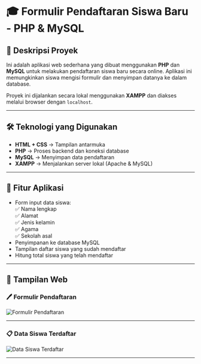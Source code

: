 # 🎓 Formulir Pendaftaran Siswa Baru - PHP & MySQL

## 📌 Deskripsi Proyek
Ini adalah aplikasi web sederhana yang dibuat menggunakan **PHP** dan **MySQL** untuk melakukan pendaftaran siswa baru secara online. Aplikasi ini memungkinkan siswa mengisi formulir dan menyimpan datanya ke dalam database.

Proyek ini dijalankan secara lokal menggunakan **XAMPP** dan diakses melalui browser dengan `localhost`.

---

## 🛠️ Teknologi yang Digunakan
- **HTML + CSS** → Tampilan antarmuka
- **PHP** → Proses backend dan koneksi database
- **MySQL** → Menyimpan data pendaftaran
- **XAMPP** → Menjalankan server lokal (Apache & MySQL)

---

## 📄 Fitur Aplikasi
- Form input data siswa:  
  ✅ Nama lengkap  
  ✅ Alamat  
  ✅ Jenis kelamin  
  ✅ Agama  
  ✅ Sekolah asal  
- Penyimpanan ke database MySQL
- Tampilan daftar siswa yang sudah mendaftar
- Hitung total siswa yang telah mendaftar

---

## 📸 Tampilan Web

### 🖊️ Formulir Pendaftaran

![Formulir Pendaftaran](https://github.com/user-attachments/assets/7483ca7d-4120-40b9-8451-f0565b4b87fe)


---

### 📋 Data Siswa Terdaftar

![Data Siswa Terdaftar](https://github.com/user-attachments/assets/8676c80e-26e2-46ed-a1c0-6d3c42fd60ed)


---


